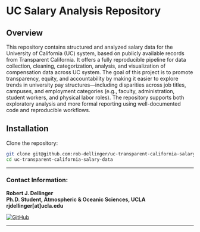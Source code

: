 # UC Salary Analysis Repository

## Overview  
This repository contains structured and analyzed salary data for the University of California (UC) system, based on publicly available records from Transparent California. It offers a fully reproducible pipeline for data collection, cleaning, categorization, analysis, and visualization of compensation data across UC system. The goal of this project is to promote transparency, equity, and accountability by making it easier to explore trends in university pay structures—including disparities across job titles, campuses, and employment categories (e.g., faculty, administration, student workers, and physical labor roles). The repository supports both exploratory analysis and more formal reporting using well-documented code and reproducible workflows.


## Installation  
Clone the repository:
```bash
git clone git@github.com:rob-dellinger/uc-transparent-california-salary-data.git
cd uc-transparent-california-salary-data
```
---

### **Contact Information:**
**Robert J. Dellinger**  
**Ph.D. Student, Atmospheric & Oceanic Sciences, UCLA**  
**rjdellinger[at]ucla.edu**  

[![GitHub](https://img.shields.io/badge/GitHub-rob--dellinger-181717?logo=github&logoColor=white)](https://github.com/rob-dellinger)  

---
